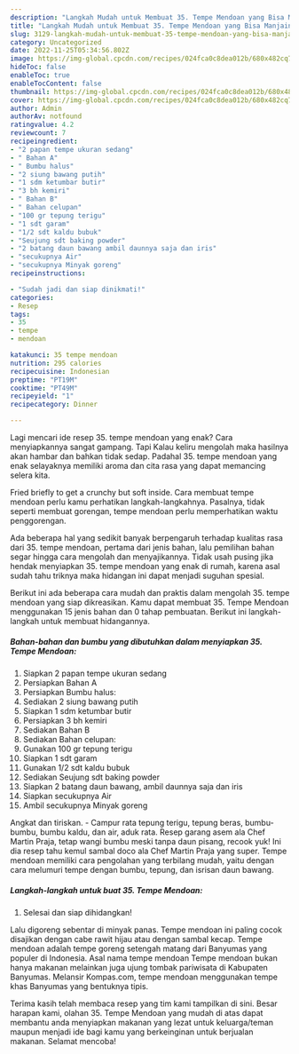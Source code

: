 ```yaml
---
description: "Langkah Mudah untuk Membuat 35. Tempe Mendoan yang Bisa Manjain Lidah, Buat Buka Puasa Lezat"
title: "Langkah Mudah untuk Membuat 35. Tempe Mendoan yang Bisa Manjain Lidah, Buat Buka Puasa Lezat"
slug: 3129-langkah-mudah-untuk-membuat-35-tempe-mendoan-yang-bisa-manjain-lidah-buat-buka-puasa-lezat
category: Uncategorized
date: 2022-11-25T05:34:56.802Z
image: https://img-global.cpcdn.com/recipes/024fca0c8dea012b/680x482cq70/35-tempe-mendoan-foto-resep-utama.jpg
hideToc: false
enableToc: true
enableTocContent: false
thumbnail: https://img-global.cpcdn.com/recipes/024fca0c8dea012b/680x482cq70/35-tempe-mendoan-foto-resep-utama.jpg
cover: https://img-global.cpcdn.com/recipes/024fca0c8dea012b/680x482cq70/35-tempe-mendoan-foto-resep-utama.jpg
author: Admin
authorAv: notfound
ratingvalue: 4.2
reviewcount: 7
recipeingredient:
- "2 papan tempe ukuran sedang"
- " Bahan A"
- " Bumbu halus"
- "2 siung bawang putih"
- "1 sdm ketumbar butir"
- "3 bh kemiri"
- " Bahan B"
- " Bahan celupan"
- "100 gr tepung terigu"
- "1 sdt garam"
- "1/2 sdt kaldu bubuk"
- "Seujung sdt baking powder"
- "2 batang daun bawang ambil daunnya saja dan iris"
- "secukupnya Air"
- "secukupnya Minyak goreng"
recipeinstructions:

- "Sudah jadi dan siap dinikmati!"
categories:
- Resep
tags:
- 35
- tempe
- mendoan

katakunci: 35 tempe mendoan 
nutrition: 295 calories
recipecuisine: Indonesian
preptime: "PT19M"
cooktime: "PT49M"
recipeyield: "1"
recipecategory: Dinner

---
```



Lagi mencari ide resep 35. tempe mendoan yang enak? Cara menyiapkannya sangat gampang. Tapi Kalau keliru mengolah maka hasilnya akan hambar dan bahkan tidak sedap. Padahal 35. tempe mendoan yang enak selayaknya memiliki aroma dan cita rasa yang dapat memancing selera kita.


Fried briefly to get a crunchy but soft inside. Cara membuat tempe mendoan perlu kamu perhatikan langkah-langkahnya. Pasalnya, tidak seperti membuat gorengan, tempe mendoan perlu memperhatikan waktu penggorengan.

Ada beberapa hal yang sedikit banyak berpengaruh terhadap kualitas rasa dari 35. tempe mendoan, pertama dari jenis bahan, lalu pemilihan bahan segar hingga cara mengolah dan menyajikannya. Tidak usah pusing jika hendak menyiapkan 35. tempe mendoan yang enak di rumah, karena asal sudah tahu triknya maka hidangan ini dapat menjadi suguhan spesial.


Berikut ini ada beberapa cara mudah dan praktis dalam mengolah 35. tempe mendoan yang siap dikreasikan. Kamu dapat membuat 35. Tempe Mendoan menggunakan 15 jenis bahan dan 0 tahap pembuatan. Berikut ini langkah-langkah untuk membuat hidangannya.

<!--inarticleads1-->

##### Bahan-bahan dan bumbu yang dibutuhkan dalam menyiapkan 35. Tempe Mendoan:

1. Siapkan 2 papan tempe ukuran sedang
1. Persiapkan  Bahan A
1. Persiapkan  Bumbu halus:
1. Sediakan 2 siung bawang putih
1. Siapkan 1 sdm ketumbar butir
1. Persiapkan 3 bh kemiri
1. Sediakan  Bahan B
1. Sediakan  Bahan celupan:
1. Gunakan 100 gr tepung terigu
1. Siapkan 1 sdt garam
1. Gunakan 1/2 sdt kaldu bubuk
1. Sediakan Seujung sdt baking powder
1. Siapkan 2 batang daun bawang, ambil daunnya saja dan iris
1. Siapkan secukupnya Air
1. Ambil secukupnya Minyak goreng


Angkat dan tiriskan. - Campur rata tepung terigu, tepung beras, bumbu-bumbu, bumbu kaldu, dan air, aduk rata. Resep garang asem ala Chef Martin Praja, tetap wangi bumbu meski tanpa daun pisang, recook yuk! Ini dia resep tahu kemul sambal doco ala Chef Martin Praja yang super. Tempe mendoan memiliki cara pengolahan yang terbilang mudah, yaitu dengan cara melumuri tempe dengan bumbu, tepung, dan isrisan daun bawang. 

<!--inarticleads2-->

##### Langkah-langkah untuk buat 35. Tempe Mendoan:


1. Selesai dan siap dihidangkan!

Lalu digoreng sebentar di minyak panas. Tempe mendoan ini paling cocok disajikan dengan cabe rawit hijau atau dengan sambal kecap. Tempe mendoan adalah tempe goreng setengah matang dari Banyumas yang populer di Indonesia. Asal nama tempe mendoan Tempe mendoan bukan hanya makanan melainkan juga ujung tombak pariwisata di Kabupaten Banyumas. Melansir Kompas.com, tempe mendoan menggunakan tempe khas Banyumas yang bentuknya tipis. 

Terima kasih telah membaca resep yang tim kami tampilkan di sini. Besar harapan kami, olahan 35. Tempe Mendoan yang mudah di atas dapat membantu anda menyiapkan makanan yang lezat untuk keluarga/teman maupun menjadi ide bagi kamu yang berkeinginan untuk berjualan makanan. Selamat mencoba!
